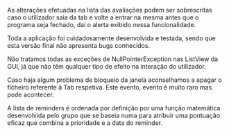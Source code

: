 As alterações efetuadas na lista das avaliações podem ser sobrescritas caso o utilizador saia da tab e volte a entrar na 
mesma antes que o programa seja fechado, daí o alerta exibido nessa funcionalidade.

Toda a aplicação foi cuidadosamente desenvolvida e testada, sendo que esta versão final não apresenta bugs conhecidos.

Não tratamos todas as exceções de NullPointerException nas ListView da GUI, já que não têm qualquer tipo de efeito na 
interação do utilizador. 

Caso haja algum problema de bloqueio da janela aconselhamos a apagar o ficheiro referente à Tab respetiva. Este evento, 
evento é muito raro mas pode acontecer.

A lista de reminders é ordenada por definição por uma função matemática desenvolvida pelo grupo que se baseia numa
para atribuir uma pontuação eficaz que combina a prioridade e a data do reminder.